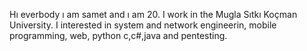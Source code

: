 
<!---
Samettas16/Samettas16 is a ✨ special ✨ repository because its `README.md` (this file) appears on your GitHub profile.
You can click the Preview link to take a look at your changes.
--->
Hı everbody
ı am samet and  ı am 20. I work in the Mugla Sıtkı Koçman University. I interested in system and network engineerin, mobile programming, web, python
c,c#,java and pentesting.



